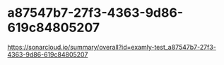 # a87547b7-27f3-4363-9d86-619c84805207
https://sonarcloud.io/summary/overall?id=examly-test_a87547b7-27f3-4363-9d86-619c84805207
